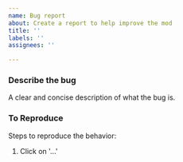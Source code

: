 ```yaml
---
name: Bug report
about: Create a report to help improve the mod
title: ''
labels: ''
assignees: ''

---
```


### Describe the bug
A clear and concise description of what the bug is.

### To Reproduce
Steps to reproduce the behavior:
1. Click on '...'
